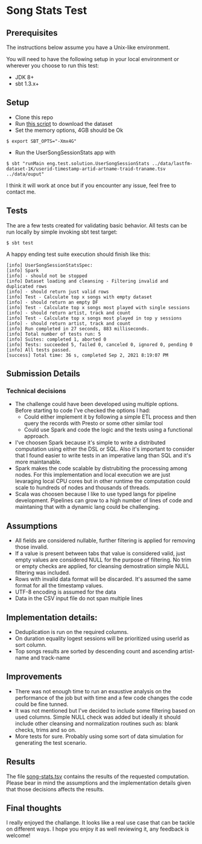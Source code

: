# Song Stats Test



## Prerequisites

The instructions below assume you have a Unix-like environment.

You will need to have the following setup in your local environment or wherever you choose to run this test:

* JDK 8+
* sbt 1.3.x+

## Setup


* Clone this repo
* Run [this script](data/dataset-download.sh) to download the dataset 
* Set the memory options, 4GB should be Ok
```
$ export SBT_OPTS="-Xmx4G"
```
* Run the UserSongSessionStats app with 
```
$ sbt "runMain eng.test.solution.UserSongSessionStats ../data/lastfm-dataset-1K/userid-timestamp-artid-artname-traid-traname.tsv ../data/ouput"
```
I think it will work at once but if you encounter any issue, feel free to contact me.

## Tests


The are a few tests created for validating basic behavior. All tests can be run locally by simple invoking sbt test target:
```
$ sbt test
``` 

A happy ending test suite execution should finish like this:
```
[info] UserSongSessionStatsSpec:
[info] Spark
[info] - should not be stopped
[info] Dataset loading and cleansing - Filtering invalid and duplicated rows
[info] - should return just valid rows
[info] Test - Calculate top x songs with empty dataset
[info] - should return an empty DF
[info] Test - Calculate top x songs most played with single sessions
[info] - should return artist, track and count
[info] Test - Calculate top x songs most played in top y sessions
[info] - should return artist, track and count
[info] Run completed in 27 seconds, 883 milliseconds.
[info] Total number of tests run: 5
[info] Suites: completed 1, aborted 0
[info] Tests: succeeded 5, failed 0, canceled 0, ignored 0, pending 0
[info] All tests passed.
[success] Total time: 36 s, completed Sep 2, 2021 8:19:07 PM

```

## Submission Details

### Technical decisions

* The challenge could have been developed using multiple options. Before starting to code I've checked the options I had: 
    * Could either implement it by following a simple ETL process and then query the records with Presto or some other similar tool 
    * Could use Spark and code the logic and the tests using a functional approach.
* I've choosen Spark because it's simple to write a distributed computation using either the DSL or SQL. Also it's important to consider that I found easier to write tests in an imperative lang than SQL and it's more maintanable. 
* Spark makes the code scalable by distrubiting the processing among nodes. For this implementation and local execution we are just levaraging local CPU cores but in other runtime the computation could scale to hundreds of nodes and thousands of threads.
* Scala was choosen because I like to use typed langs for pipeline development. Pipelines can grow to a high number of lines of code and maintaning that with a dynamic lang could be challenging.

## Assumptions
* All fields are considered nullable, further filtering is applied for removing those invalid.
* If a value is present between tabs that value is considered valid, just empty values are considered NULL for the purpose of filtering. No trim or empty checks are applied, for cleansing demostration simple NULL filtering was included.
* Rows with invalid data format will be discarded. It's assumed the same format for all the timestamp values.
* UTF-8 encoding is assumed for the data
* Data in the CSV input file do not span multiple lines


## Implementation details:
* Deduplication is run on the required columns.
* On duration equality logest sessions will be prioritized using userId as sort column.
* Top songs results are sorted by descending count and ascending artist-name and track-name

## Improvements
* There was not enough time to run an exaustive analysis on the performance of the job but with time and a few code changes the code could be fine tunned.
* It was not mentioned but I've decided to include some filtering based on used columns. Simple NULL check was added but ideally it should include other cleansing and normalization routines such as: blank checks, trims and so on.
* More tests for sure. Probably using some sort of data simulation for generating the test scenario.

## Results
The file [song-stats.tsv](data/song-stats.tsv) contains the results of the requested computation. Please bear in mind the assumptions and the implementation details given that those decisions affects the results.


## Final thoughts
I really enjoyed the challange. It looks like a real use case that can be tackle on different ways. I hope you enjoy it as well reviewing it, any feedback is welcome! 
